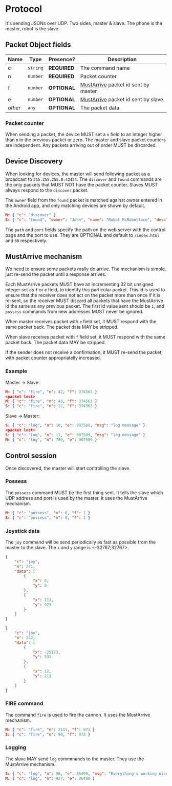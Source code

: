 # Protocol
It's sending JSONs over UDP. Two sides, master & slave. The phone is the master, robot is the slave.

## Packet Object fields
| Name    | Type     | Presence?    | Description                              |
| ------- | -------- | ------------ | ---------------------------------------- |
| c       | `string` | **REQUIRED** | The command name                         |
| n       | `number` | **REQUIRED** | Packet counter                           |
| f       | `number` | **OPTIONAL** | [MustArrive](https://github.com/RoboticsBrno/rbcontroller/blob/master/PROTOCOL.md#mustarrive-mechanism) packet id sent by master   |
| e       | `number` | **OPTIONAL** | [MustArrive](https://github.com/RoboticsBrno/rbcontroller/blob/master/PROTOCOL.md#mustarrive-mechanism) packet id sent by slave    |
| *other* | `any`    | **OPTIONAL** | The packet data                          |

### Packet counter
When sending a packet, the device MUST set a `n` field to an integer higher than `n` in the previous packet or zero. The master and slave packet counters are independent. Any packets arriving out of order MUST be discarded.

## Device Discovery
When looking for devices, the master will send following packet as a broadcast to `255.255.255.0:42424`. The `discover` and `found` commands are the only packets that MUST NOT have the packet counter. Slaves MUST always respond to the `discover` packet.

The `owner` field from the `found` packet is matched against owner entered in the Android app, and only matching devices are shown by default.

```json
M: { "c": "discover" }
S: { "c": "found", "owner": "John", "name": "Robot McRobotface", "desc": "The Best Robot", "path": "/", "port": 80}
```

The `path` and `port` fields specify the path on the web server with the control page and the port to use. They are OPTIONAL and default to `/index.html` and `80` respectively.

## MustArrive mechanism
We need to ensure some packets really do arrive. The mechanism is simple, just re-send the packet until a response arrives.

Each MustArrive packets MUST have an incrementing 32 bit unsigned integer set as `f` or `e` field, to identify this particular packet. This id is used to ensure that the receiver does not act on the packet more than once if it is re-sent, so the receiver MUST discard all packets that have the MustArrive id the same as any previous packet. The first id value sent should be `1`, and `possess` commands from new addresses MUST never be ignored.

When master receives packet with `e` field set, it MUST respond with the same packet back. The packet data MAY be stripped.

When slave receives packet with `f` field set, it MUST respond with the same packet back. The packet data MAY be stripped.

If the sender does not receive a confirmation, it MUST re-send the packet, with packet counter appropriatelly increased.

### Example
Master -> Slave:
```json
M: { "c": "fire", "n": 42, "f": 374563 }
<packet lost>
M: { "c": "fire", "n": 43, "f": 374563 }
S: { "c": "fire", "n": 12, "f": 374563 }
```

Slave -> Master:
```json
S: { "c": "log", "n": 10, "e": 907509, "msg": "log message" }
<packet lost>
S: { "c": "log", "n": 11, "e": 907509, "msg": "log message" }
M: { "c": "log", "n": 789, "e": 907509 }
```

## Control session
Once discovered, the master will start controlling the slave.

### Possess
The `possess` command MUST be the first thing sent. It tells the slave which UDP address and port is used by the master. It uses the MustArrive mechanism.

```json
M: { "c": "possess", "n": 0, "f": 1 }
S: { "c": "possess", "n": 0, "f": 1 }
```

### Joystick data
The `joy` command will be send periodically as fast as possible from the master to the slave. The `x` and `y` range is <-32767;32767>.

```json
{
    "c": "joy",
    "n": 241,
    "data": [
        {
            "x": 0,
            "y": 0
        },
        {
            "x": 213,
            "y": 923
        }
    ]
}

{
    "c": "joy",
    "n": 242,
    "data": [
        {
            "x": -25123,
            "y": 531
        },
        {
            "x": 12,
            "y": 213
        }
    ]
}
```

### FIRE command
The command `fire` is used to fire the cannon. It uses the MustArrive mechanism.
```json
M: { "c": "fire", "n": 2131, "f": 973 }
S: { "c": "fire", "n": 90, "f": 973 }
```

### Logging
The slave MAY send `log` commmands to the master. They use the MustArrive mechanism.

```json
S: { "c": "log", "n": 98, "e": 86490, "msg": "Everything's working nicely!" }
M: { "c": "log", "n": 927, "e": 86490 }
```

